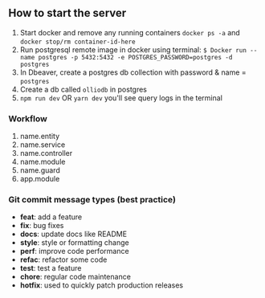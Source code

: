 ## How to start the server
1. Start docker and remove any running containers ``docker ps -a`` and ``docker stop/rm container-id-here``
2. Run postgresql remote image in docker using terminal: 
```$ Docker run --name postgres -p 5432:5432 -e POSTGRES_PASSWORD=postgres -d postgres```
3. In Dbeaver, create a postgres db collection with password & name = ``postgres``
4. Create a db called ```olliodb``` in postgres 
5. ```npm run dev``` OR ```yarn dev``` you'll see query logs in the terminal


### Workflow
1. name.entity
2. name.service
3. name.controller
4. name.module
5. name.guard
6. app.module

### Git commit message types (best practice)
- **feat**: add a feature
- **fix**: bug fixes
- **docs**: update docs like README
- **style**: style or formatting change 
- **perf**: improve code performance
- **refac**: refactor some code
- **test**: test a feature
- **chore**: regular code maintenance
- **hotfix**: used to quickly patch production releases